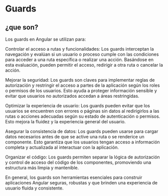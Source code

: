 # Guards
## ¿que son?

Los guards en Angular se utilizan para:

Controlar el acceso a rutas y funcionalidades: Los guards interceptan la navegación y evalúan si un usuario o proceso cumple con las condiciones para acceder a una ruta específica o realizar una acción. Basándose en esta evaluación, pueden permitir el acceso, redirigir a otra ruta o cancelar la acción.

Mejorar la seguridad: Los guards son claves para implementar reglas de autorización y restringir el acceso a partes de la aplicación según los roles o permisos de los usuarios. Esto ayuda a proteger información sensible y evitar que usuarios no autorizados accedan a áreas restringidas.

Optimizar la experiencia de usuario: Los guards pueden evitar que los usuarios se encuentren con errores o páginas sin datos al redirigirlos a las rutas o acciones adecuadas según su estado de autenticación o permisos. Esto mejora la fluidez y la experiencia general del usuario.

Asegurar la consistencia de datos: Los guards pueden usarse para cargar datos necesarios antes de que se active una ruta o se renderice un componente. Esto garantiza que los usuarios tengan acceso a información completa y actualizada al interactuar con la aplicación.

Organizar el código: Los guards permiten separar la lógica de autorización y control de acceso del código de los componentes, promoviendo una estructura más limpia y mantenible.

En general, los guards son herramientas esenciales para construir aplicaciones Angular seguras, robustas y que brinden una experiencia de usuario fluida y consistente.
